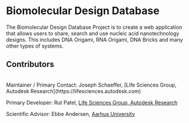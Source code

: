 # Biomolecular Design Database
The Biomolecular Design Database Project is to create a web application that allows users to share, search and use nucleic acid nanotechnology designs. This includes DNA Origami, RNA Origami, DNA Bricks and many other types of systems.

## Contributors
<br />
Maintainer / Primary Contact:  Joseph Schaeffer, [Life Sciences Group, Autodesk Research](https://lifesciences.autodesk.com)

Primary Developer: Rut Patel, [Life Sciences Group, Autodesk Research](https://lifesciences.autodesk.com)  

Scientific Advisor: Ebbe Andersen, [Aarhus University](http://bion.au.dk/)  


